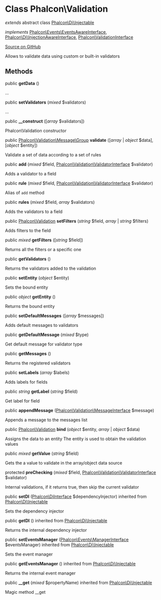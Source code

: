# Class **Phalcon\\Validation**

*extends* abstract class [Phalcon\Di\Injectable](/en/3.2/api/Phalcon_Di_Injectable)

*implements* [Phalcon\Events\EventsAwareInterface](/en/3.2/api/Phalcon_Events_EventsAwareInterface), [Phalcon\Di\InjectionAwareInterface](/en/3.2/api/Phalcon_Di_InjectionAwareInterface), [Phalcon\ValidationInterface](/en/3.2/api/Phalcon_ValidationInterface)

<a href="https://github.com/phalcon/cphalcon/blob/master/phalcon/validation.zep" class="btn btn-default btn-sm">Source on GitHub</a>

Allows to validate data using custom or built-in validators

## Methods

public **getData** ()

...

public **setValidators** (*mixed* $validators)

...

public **__construct** ([*array* $validators])

Phalcon\\Validation constructor

public [Phalcon\Validation\Message\Group](/en/3.2/api/Phalcon_Validation_Message_Group) **validate** ([*array* | *object* $data], [*object* $entity])

Validate a set of data according to a set of rules

public **add** (*mixed* $field, [Phalcon\Validation\ValidatorInterface](/en/3.2/api/Phalcon_Validation_ValidatorInterface) $validator)

Adds a validator to a field

public **rule** (*mixed* $field, [Phalcon\Validation\ValidatorInterface](/en/3.2/api/Phalcon_Validation_ValidatorInterface) $validator)

Alias of `add` method

public **rules** (*mixed* $field, *array* $validators)

Adds the validators to a field

public [Phalcon\Validation](/en/3.2/api/Phalcon_Validation) **setFilters** (*string* $field, *array* | *string* $filters)

Adds filters to the field

public *mixed* **getFilters** ([*string* $field])

Returns all the filters or a specific one

public **getValidators** ()

Returns the validators added to the validation

public **setEntity** (*object* $entity)

Sets the bound entity

public *object* **getEntity** ()

Returns the bound entity

public **setDefaultMessages** ([*array* $messages])

Adds default messages to validators

public **getDefaultMessage** (*mixed* $type)

Get default message for validator type

public **getMessages** ()

Returns the registered validators

public **setLabels** (*array* $labels)

Adds labels for fields

public *string* **getLabel** (*string* $field)

Get label for field

public **appendMessage** ([Phalcon\Validation\MessageInterface](/en/3.2/api/Phalcon_Validation_MessageInterface) $message)

Appends a message to the messages list

public [Phalcon\Validation](/en/3.2/api/Phalcon_Validation) **bind** (*object* $entity, *array* | *object* $data)

Assigns the data to an entity The entity is used to obtain the validation values

public *mixed* **getValue** (*string* $field)

Gets the a value to validate in the array/object data source

protected **preChecking** (*mixed* $field, [Phalcon\Validation\ValidatorInterface](/en/3.2/api/Phalcon_Validation_ValidatorInterface) $validator)

Internal validations, if it returns true, then skip the current validator

public **setDI** ([Phalcon\DiInterface](/en/3.2/api/Phalcon_DiInterface) $dependencyInjector) inherited from [Phalcon\Di\Injectable](/en/3.2/api/Phalcon_Di_Injectable)

Sets the dependency injector

public **getDI** () inherited from [Phalcon\Di\Injectable](/en/3.2/api/Phalcon_Di_Injectable)

Returns the internal dependency injector

public **setEventsManager** ([Phalcon\Events\ManagerInterface](/en/3.2/api/Phalcon_Events_ManagerInterface) $eventsManager) inherited from [Phalcon\Di\Injectable](/en/3.2/api/Phalcon_Di_Injectable)

Sets the event manager

public **getEventsManager** () inherited from [Phalcon\Di\Injectable](/en/3.2/api/Phalcon_Di_Injectable)

Returns the internal event manager

public **__get** (*mixed* $propertyName) inherited from [Phalcon\Di\Injectable](/en/3.2/api/Phalcon_Di_Injectable)

Magic method __get